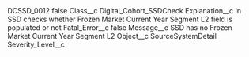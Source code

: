 <?xml version="1.0" encoding="UTF-8"?>
<CustomMetadata xmlns="http://soap.sforce.com/2006/04/metadata" xmlns:xsi="http://www.w3.org/2001/XMLSchema-instance" xmlns:xsd="http://www.w3.org/2001/XMLSchema">
    <label>DCSSD_0012</label>
    <protected>false</protected>
    <values>
        <field>Class__c</field>
        <value xsi:type="xsd:string">Digital_Cohort_SSDCheck</value>
    </values>
    <values>
        <field>Explanation__c</field>
        <value xsi:type="xsd:string">In SSD checks whether Frozen Market Current Year Segment L2 field is populated or not</value>
    </values>
    <values>
        <field>Fatal_Error__c</field>
        <value xsi:type="xsd:boolean">false</value>
    </values>
    <values>
        <field>Message__c</field>
        <value xsi:type="xsd:string">SSD has no Frozen Market Current Year Segment L2</value>
    </values>
    <values>
        <field>Object__c</field>
        <value xsi:type="xsd:string">SourceSystemDetail</value>
    </values>
    <values>
        <field>Severity_Level__c</field>
        <value xsi:nil="true"/>
    </values>
</CustomMetadata>
